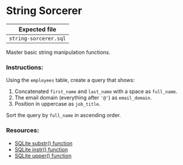 # String Sorcerer

| Expected file |
| ------------- |
| `string-sorcerer.sql` |

Master basic string manipulation functions.

### Instructions:

Using the `employees` table, create a query that shows:
1. Concatenated `first_name` and `last_name` with a space as `full_name`.
2. The email domain (everything after `'@'`) as `email_domain`.
3. Position in uppercase as `job_title`.

Sort the query by `full_name` in ascending order.

### Resources:

- [SQLite substr() function](https://www.sqlite.org/lang_corefunc.html#substr:~:text=substr(X%2CY%2CZ)%0Asubstr,an%20alias%20for%20%22substr()%22%20beginning%20with%20SQLite%20version%203.34.)
- [SQLite instr() function](https://www.sqlite.org/lang_corefunc.html#instr:~:text=ELSE%20Z%20END%22.-,instr(X%2CY),are%20NULL%20in%20instr(X%2CY)%20then%20the%20result%20is%20NULL.,-last_insert_rowid())
- [SQLite upper() function](https://www.sqlite.org/lang_corefunc.html#instr:~:text=(X%2C%200.0625).-,upper(X),lower%2Dcase%20ASCII%20characters%20are%20converted%20to%20their%20upper%2Dcase%20equivalent.,-zeroblob(N))

